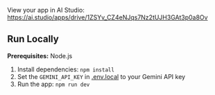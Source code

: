 
View your app in AI Studio: https://ai.studio/apps/drive/1ZSYv_CZ4eNJqs7Nz2tUJH3GAt3p0a8Ov

## Run Locally

**Prerequisites:**  Node.js


1. Install dependencies:
   `npm install`
2. Set the `GEMINI_API_KEY` in [.env.local](.env.local) to your Gemini API key
3. Run the app:
   `npm run dev`

